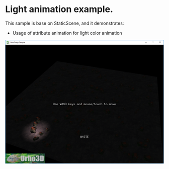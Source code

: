  Light animation example.
=============

This sample is base on StaticScene, and it demonstrates:
- Usage of attribute animation for light color animation

![Screenshot](Screenshot.png)